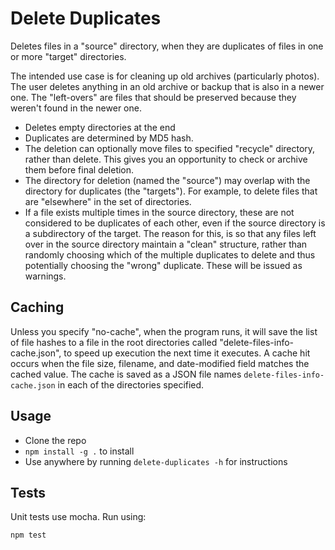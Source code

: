 # Delete Duplicates

Deletes files in a "source" directory, when they are duplicates of files in one or more "target" directories.

The intended use case is for cleaning up old archives (particularly photos). The user deletes anything in an old archive or backup that is also in a newer one. The "left-overs" are files that should be preserved because they weren't found in the newer one.

 - Deletes empty directories at the end
 - Duplicates are determined by MD5 hash.
 - The deletion can optionally move files to specified "recycle" directory, rather than delete. This gives you an opportunity to check or archive them before final deletion.
 - The directory for deletion (named the "source") may overlap with the directory for duplicates (the "targets"). For example, to delete files that are "elsewhere" in the set of directories.
 - If a file exists multiple times in the source directory, these are not considered to be duplicates of each other, even if the source directory is a subdirectory of the target. The reason for this, is so that any files left over in the source directory maintain a "clean" structure, rather than randomly choosing which of the multiple duplicates to delete and thus potentially choosing the "wrong" duplicate. These will be issued as warnings.

## Caching

Unless you specify "no-cache", when the program runs, it will save the list of file hashes to a file in the root directories called "delete-files-info-cache.json", to speed up execution the next time it executes. A cache hit occurs when the file size, filename, and date-modified field matches the cached value. The cache is saved as a JSON file names `delete-files-info-cache.json` in each of the directories specified.

## Usage

 - Clone the repo
 - `npm install -g .` to install
 - Use anywhere by running `delete-duplicates -h` for instructions


## Tests

Unit tests use mocha. Run using:

    npm test

